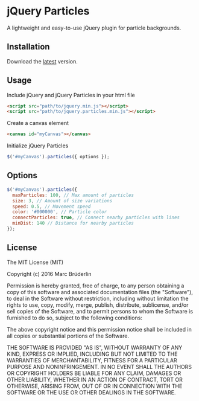 # jQuery Particles

A lightweight and easy-to-use jQuery plugin for particle backgrounds.

## Installation
Download the [latest](https://github.com/maaarc/particles/blob/master/dist/jquery.particles.min.js) version.

## Usage
Include jQuery and jQuery Particles in your html file
```html
<script src="path/to/jquery.min.js"></script>
<script src="path/to/jquery.particles.min.js"></script>
```

Create a canvas element
```html
<canvas id="myCanvas"></canvas>
```

Initialize jQuery Particles
```javascript
$('#myCanvas').particles({ options });
```

## Options
```javascript
$('#myCanvas').particles({
  maxParticles: 100, // Max amount of particles
  size: 3, // Amount of size variations
  speed: 0.5, // Movement speed
  color: '#000000', // Particle color
  connectParticles: true, // Connect nearby particles with lines
  minDist: 140 // Distance for nearby particles
});
```

## License
The MIT License (MIT)

Copyright (c) 2016 Marc Brüderlin

Permission is hereby granted, free of charge, to any person obtaining a copy
of this software and associated documentation files (the "Software"), to deal
in the Software without restriction, including without limitation the rights
to use, copy, modify, merge, publish, distribute, sublicense, and/or sell
copies of the Software, and to permit persons to whom the Software is
furnished to do so, subject to the following conditions:

The above copyright notice and this permission notice shall be included in
all copies or substantial portions of the Software.

THE SOFTWARE IS PROVIDED "AS IS", WITHOUT WARRANTY OF ANY KIND, EXPRESS OR
IMPLIED, INCLUDING BUT NOT LIMITED TO THE WARRANTIES OF MERCHANTABILITY,
FITNESS FOR A PARTICULAR PURPOSE AND NONINFRINGEMENT. IN NO EVENT SHALL THE
AUTHORS OR COPYRIGHT HOLDERS BE LIABLE FOR ANY CLAIM, DAMAGES OR OTHER
LIABILITY, WHETHER IN AN ACTION OF CONTRACT, TORT OR OTHERWISE, ARISING FROM,
OUT OF OR IN CONNECTION WITH THE SOFTWARE OR THE USE OR OTHER DEALINGS IN
THE SOFTWARE.